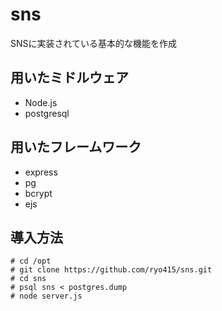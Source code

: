 # sns
SNSに実装されている基本的な機能を作成  
  
## 用いたミドルウェア  
 - Node.js  
 - postgresql  
  
## 用いたフレームワーク  
 - express  
 - pg  
 - bcrypt  
 - ejs 

## 導入方法
```
# cd /opt
# git clone https://github.com/ryo415/sns.git
# cd sns
# psql sns < postgres.dump
# node server.js
```

